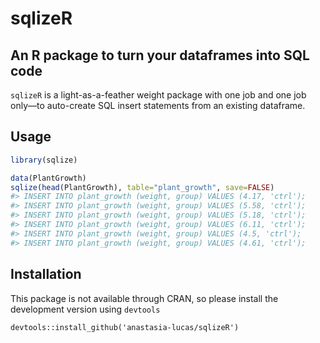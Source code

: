 # sqlizeR


## An R package to turn your dataframes into SQL code

```sqlizeR``` is a light-as-a-feather weight package with one job and one job only—to auto-create SQL insert statements from an existing dataframe.

## Usage

``` r
library(sqlize)

data(PlantGrowth)
sqlize(head(PlantGrowth), table="plant_growth", save=FALSE)
#> INSERT INTO plant_growth (weight, group) VALUES (4.17, 'ctrl');
#> INSERT INTO plant_growth (weight, group) VALUES (5.58, 'ctrl');
#> INSERT INTO plant_growth (weight, group) VALUES (5.18, 'ctrl');
#> INSERT INTO plant_growth (weight, group) VALUES (6.11, 'ctrl');
#> INSERT INTO plant_growth (weight, group) VALUES (4.5, 'ctrl');
#> INSERT INTO plant_growth (weight, group) VALUES (4.61, 'ctrl');
```
## Installation

This package is not available through CRAN, so please install the development version using ```devtools```

```devtools::install_github('anastasia-lucas/sqlizeR')```

